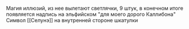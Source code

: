 Магия иллюзий, из нее вылетают светлячки, 9 штук, в конечном итоге появляется надпись на эльфийском "для моего дорого Каллибона"
Символ [[Селунэ]] на внутренней стороне шкатулки
